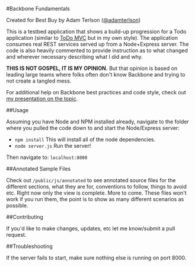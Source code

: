 #Backbone Fundamentals

Created for Best Buy by Adam Terlson ([@adamterlson](http://twitter.com/adamterlson))

This is a testbed application that shows a build-up progression for a Todo application (similar to [ToDo MVC](http://backbonejs.org/examples/todos/) but in my own style).  The application consumes real REST services served up from a Node+Express server.  The code is also heavily commented to provide instruction as to what changed and wherever necessary describing what I did and why.

**THIS IS NOT GOSPEL, IT IS MY OPINION.**  But that opinion is based on leading large teams where folks often don't know Backbone and trying to not create a tangled mess.

For additional help on Backbone best practices and code style, check out [my presentation on the topic](http://rvl.io/adamterlson).

##Usage

Assuming you have Node and NPM installed already, navigate to the folder where you pulled the code down to and start the Node/Express server:

- `npm install`  This will install all of the node dependencies.
- `node server.js`  Run the server!

Then navigate to: `localhost:8000`

##Annotated Sample Files

Check out `/public/js/annotated` to see annotated source files for the different sections, what they are for, conventions to follow, things to avoid etc.  Right now only the view is complete.  More to come.  These files won't work if you run them, the point is to show as many different scenarios as possible.

##Contributing

If you'd like to make changes, updates, etc let me know/submit a pull request.

##Troubleshooting

If the server fails to start, make sure nothing else is running on port 8000.

